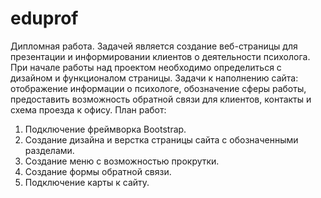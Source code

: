 # eduprof 
Дипломная работа.
Задачей является создание веб-страницы для презентации и информировании клиентов о деятельности психолога. При начале работы над проектом необходимо определиться с дизайном и функционалом страницы.
Задачи к наполнению сайта: отображение информации о психологе, обозначение сферы работы, предоставить возможность обратной связи для клиентов, контакты и схема проезда к офису.
План работ: 
1. Подключение фреймворка Bootstrap.
2. Создание дизайна и верстка страницы сайта с обозначенными разделами.
3. Создание меню с возможностью прокрутки.
3. Создание формы обратной связи.
4. Подключение карты к сайту.
